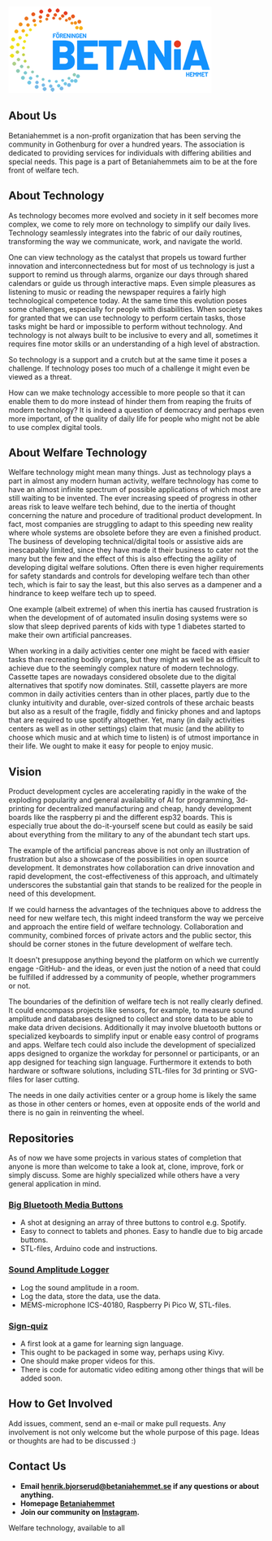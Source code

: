 ![Betania](https://github.com/betaniahemmet/.github/blob/main/media/betaniahemmet-logo.png)


## About Us

Betaniahemmet is a non-profit organization that has been serving the community in Gothenburg for over a hundred years. The association is dedicated to providing services for individuals with differing abilities and special needs. This page is a part of Betaniahemmets aim to be at the fore front of welfare tech.

## About Technology

As technology becomes more evolved and society in it self becomes more complex, we come to rely more on technology to simplify our daily lives. Technology seamlessly integrates into the fabric of our daily routines, transforming the way we communicate, work, and navigate the world.

One can view technology as the catalyst that propels us toward further innovation and interconnectedness but for most of us technology is just a support to remind us through alarms, organize our days through shared calendars or guide us through interactive maps. Even simple pleasures as listening to music or reading the newspaper requires a fairly high technological competence today. At the same time this evolution poses some challenges, especially for people with disabilities. When society takes for granted that we can use technology to perform certain tasks, those tasks might be hard or impossible to perform without technology. And technology is not always built to be inclusive to every and all, sometimes it requires fine motor skills or an understanding of a high level of abstraction.

So technology is a support and a crutch but at the same time it poses a challenge.
If technology poses too much of a challenge it might even be viewed as a threat.

How can we make technology accessible to more people so that it can enable them to do more instead of hinder them from reaping the fruits of modern technology?
It is indeed a question of democracy and perhaps even more important, of the quality of daily life for people who might not be able to use complex digital tools.

## About Welfare Technology

Welfare technology might mean many things. Just as technology plays a part in almost any modern human activity, welfare technology has come to have an almost infinite spectrum of possible applications of which most are still waiting to be invented. The ever increasing speed of progress in other areas risk to leave welfare tech behind, due to the inertia of thought concerning the nature and procedure of traditional product development. In fact, most companies are struggling to adapt to this speeding new reality where whole systems are obsolete before they are even a finished product. The business of developing technical/digital tools or assistive aids are inescapably limited, since they have made it their business to cater not the many but the few and the effect of this is also effecting the agility of developing digital welfare solutions. Often there is even higher requirements for safety standards and controls for developing welfare tech than other tech, which is fair to say the least, but this also serves as a dampener and a hindrance to keep welfare tech up to speed. 

One example (albeit extreme) of when this inertia has caused frustration is when the development of of automated insulin dosing systems were so slow that sleep deprived parents of kids with type 1 diabetes started to make their own artificial pancreases.

When working in a daily activities center one might be faced with easier tasks than recreating bodily organs, but they might as well be as difficult to achieve due to the seemingly complex nature of modern technology. Cassette tapes are nowadays considered obsolete due to the digital alternatives that spotify now dominates. Still, cassette players are more common in daily activities centers than in other places, partly due to the clunky intuitivity and durable, over-sized controls of these archaic beasts but also as a result of the fragile, fiddly and finicky phones and and laptops that are required to use spotify altogether. Yet, many (in daily activities centers as well as in other settings) claim that music (and the ability to choose which music and at which time to listen) is of utmost importance in their life. We ought to make it easy for people to enjoy music.

## Vision

Product development cycles are accelerating rapidly in the wake of the exploding popularity and general availability of AI for programming, 3d-printing for decentralized manufacturing and cheap, handy development boards like the raspberry pi and the different esp32 boards. This is especially true about the do-it-yourself scene but could as easily be said about everything from the military to any of the abundant tech start ups.

The example of the artificial pancreas above is not only an illustration of frustration but also a showcase of the possibilities in open source development. It demonstrates how collaboration can drive innovation and rapid development, the cost-effectiveness of this approach, and ultimately underscores the substantial gain that stands to be realized for the people in need of this development.

If we could harness the advantages of the techniques above to address the need for new welfare tech, this might indeed transform the way we perceive and approach the entire field of welfare technology.
Collaboration and community, combined forces of private actors and the public sector, this should be corner stones in the future development of welfare tech.

It doesn't presuppose anything beyond the platform on which we currently engage -GitHub- and the ideas, or even just the notion of a need that could be fulfilled if addressed by a community of people, whether programmers or not.

The boundaries of the definition of welfare tech is not really clearly defined. It could encompass projects like sensors, for example, to measure sound amplitude and databases designed to collect and store data to be able to make data driven decisions. Additionally it may involve bluetooth buttons or specialized keyboards to simplify input or enable easy control of programs and apps. Welfare tech could also include the development of specialized apps designed to organize the workday for personnel or participants, or an app designed for teaching sign language. Furthermore it extends to both hardware or software solutions, including STL-files for 3d printing or SVG-files for laser cutting.

The needs in one daily activities center or a group home is likely the same as those in other centers or homes, even at opposite ends of the world and there is no gain in reinventing the wheel. 


## Repositories

As of now we have some projects in various states of completion that anyone is more than welcome to take a look at, clone, improve, fork or simply discuss. Some are highly specialized while others have a very general application in mind. 

### [Big Bluetooth Media Buttons](https://github.com/betaniahemmet/big-ble-buttons.git)
- A shot at designing an array of three buttons to control e.g. Spotify.
- Easy to connect to tablets and phones. Easy to handle due to big arcade buttons.
- STL-files, Arduino code and instructions.

### [Sound Amplitude Logger](https://github.com/betaniahemmet/soundlog.git)
- Log the sound amplitude in a room.
- Log the data, store the data, use the data.
- MEMS-microphone ICS-40180, Raspberry Pi Pico W, STL-files.

### [Sign-quiz](https://github.com/betaniahemmet/sign-quiz.git)
- A first look at a game for learning sign language.
- This ought to be packaged in some way, perhaps using Kivy. 
- One should make proper videos for this. 
- There is code for automatic video editing among other things that will be added soon.

## How to Get Involved

Add issues, comment, send an e-mail or make pull requests. Any involvement is not only welcome but the whole purpose of this page.
Ideas or thoughts are had to be discussed :)


## Contact Us

- **Email henrik.bjorserud@betaniahemmet.se if any questions or about anything.**
- **Homepage [Betaniahemmet](https://betaniahemmet.se/)**
- **Join our community on [Instagram](https://www.instagram.com/konferensochservice.dv/).**

Welfare technology, available to all 

